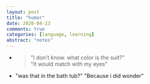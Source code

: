 ```yaml
---
layout: post
title: "humor"
date: 2020-04-23
comments: true
categories: [language, learning]
abstract: "notes"
---
```


*  > "I don't know. what color is the suit?"  
   > "It would match with my eyes"  

* "was that in the bath tub?"  "Because i did wonder"  

